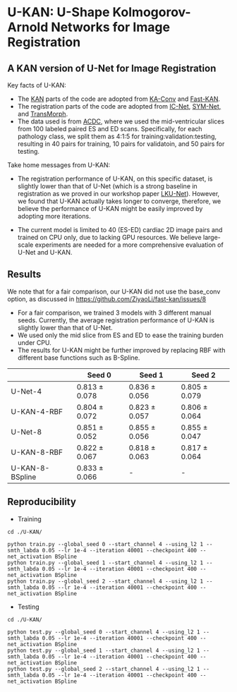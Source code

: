 
# U-KAN: U-Shape Kolmogorov-Arnold Networks for Image Registration

## A KAN version of U-Net for Image Registration

Key facts of U-KAN:

* The [KAN](https://github.com/KindXiaoming/pykan) parts of the code are adopted from [KA-Conv](https://github.com/XiangboGaoBarry/KA-Conv) and [Fast-KAN](https://github.com/ZiyaoLi/fast-kan).
* The registration parts of the code are adopted from [IC-Net](https://github.com/zhangjun001/ICNet), [SYM-Net,](https://github.com/cwmok/Fast-Symmetric-Diffeomorphic-Image-Registration-with-Convolutional-Neural-Networks) and [TransMorph](https://github.com/junyuchen245/TransMorph_Transformer_for_Medical_Image_Registration). 
* The data used is from [ACDC](https://www.creatis.insa-lyon.fr/Challenge/acdc/databases.html), where we used the mid-ventricular slices from 100 labeled paired ES and ED scans. Specifically, for each pathology class,  we split them as 4:1:5 for training:validation:testing, resulting in 40 pairs for training, 10 pairs for validatoin, and 50 pairs for testing.

Take home messages from U-KAN:

* The registration performance of U-KAN, on this specific dataset, is slightly lower than that of U-Net (which is a strong baseline in registration as we proved in our workshop paper [LKU-Net](https://github.com/xi-jia/LKU-Net)). However, we found that U-KAN actually takes longer to converge, therefore, we believe the performance of U-KAN might be easily improved by adopting more iterations.

* The current model is limited to 40 (ES-ED) cardiac 2D image pairs and trained on CPU only, due to lacking GPU resources. We believe large-scale experiments are needed for a more comprehensive evaluation of U-Net and U-KAN.

## Results

We note that for a fair comparison, our U-KAN did not use the base_conv option, as discussed in https://github.com/ZiyaoLi/fast-kan/issues/8

* For a fair comparison, we trained 3 models with 3 different manual seeds. Currently, the average registration performance of U-KAN is slightly lower than that of U-Net.
* We used only the mid slice from ES and ED to ease the training burden under CPU. 
* The results for U-KAN might be further improved by replacing RBF with different base functions such as B-Spline.

|                 | Seed 0        | Seed 1        | Seed 2        |
|-----------------|---------------|---------------|---------------|
| U-Net-4         | 0.813 ± 0.078 | 0.836 ± 0.056 | 0.805 ± 0.079 |
| U-KAN-4-RBF     | 0.804 ± 0.072 | 0.823 ± 0.057 | 0.806 ± 0.064 |
| U-Net-8         | 0.851 ± 0.052 | 0.855 ± 0.056 | 0.855 ± 0.047 |
| U-KAN-8-RBF     | 0.822 ± 0.067 | 0.818 ± 0.063 | 0.817 ± 0.064 |
| U-KAN-8-BSpline | 0.833 ± 0.066 | -             | -             |


## Reproducibility


* Training

```
cd ./U-KAN/

python train.py --global_seed 0 --start_channel 4 --using_l2 1 --smth_labda 0.05 --lr 1e-4 --iteration 40001 --checkpoint 400 --net_activation BSpline
python train.py --global_seed 1 --start_channel 4 --using_l2 1 --smth_labda 0.05 --lr 1e-4 --iteration 40001 --checkpoint 400 --net_activation BSpline
python train.py --global_seed 2 --start_channel 4 --using_l2 1 --smth_labda 0.05 --lr 1e-4 --iteration 40001 --checkpoint 400 --net_activation BSpline
```

* Testing


```
cd ./U-KAN/

python test.py --global_seed 0 --start_channel 4 --using_l2 1 --smth_labda 0.05 --lr 1e-4 --iteration 40001 --checkpoint 400 --net_activation BSpline
python test.py --global_seed 1 --start_channel 4 --using_l2 1 --smth_labda 0.05 --lr 1e-4 --iteration 40001 --checkpoint 400 --net_activation BSpline
python test.py --global_seed 2 --start_channel 4 --using_l2 1 --smth_labda 0.05 --lr 1e-4 --iteration 40001 --checkpoint 400 --net_activation BSpline
```
